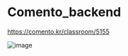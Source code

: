 # Comento_backend

https://comento.kr/classroom/5155

![image](https://user-images.githubusercontent.com/95724704/205059448-03e22dfb-2b22-4461-9f36-d16845dbc902.png)

